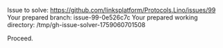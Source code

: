 Issue to solve: https://github.com/linksplatform/Protocols.Lino/issues/99
Your prepared branch: issue-99-0e526c7c
Your prepared working directory: /tmp/gh-issue-solver-1759060701508

Proceed.